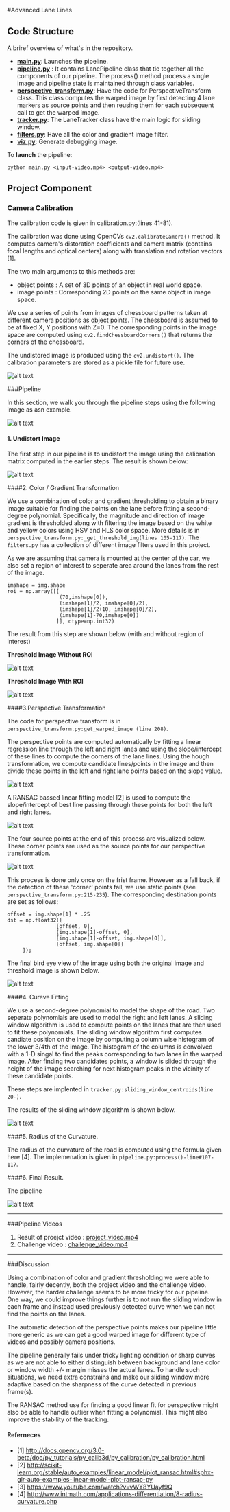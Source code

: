 #Advanced Lane Lines


[//]: # (Image References)

[image1]: ./imgs/calibration_example.jpg "Calibration Example"
[image2]: ./imgs/test1.jpg "Reference Image"
[image3]: ./imgs/undistorted.jpg "Undistorted Road Image"
[image4]: ./imgs/color_transformation1.jpg "Color/Gradient Transofmraiton without ROI"
[image5]: ./imgs/color_transformation2.jpg "Color/Gradient Transofmraiton with ROI"
[image6]: ./imgs/hough_lines.jpg "Hough Lines"
[image7]: ./imgs/ransac_example.jpg "RANSAC Regression"
[image8]: ./imgs/perspective_src_points.jpg "Perspective source points"
[image9]: ./imgs/perspective_transform.jpg "Perspective transformation"
[image10]: ./imgs/centroids.jpg "Centroids"
[image11]: ./imgs/final.jpg "Final Result"


## Code Structure

A briref overview of what's in the repository.

* **[main.py](./main.py)**: Launches the pipeline. 
* **[pipeline.py](./pipeline.py)** : It contains LanePipeline class that tie together all the components of our pipeline. The process() method process a single image and pipeline state is maintained through class variables.
* **[perspective_transform.py](perspective_transform.py)**: Have the code for PerspectiveTransform class. This class computes the warped image by first detecting 4 lane markers as source points and then reusing them for each subsequent call to get the warped image.
* **[tracker.py](./tracker.py)**: The LaneTracker class have the main logic for sliding window. 
* **[filters.py](./filters.py)**: Have all the color and gradient image filter. 
* **[viz.py](./viz.py)**: Generate debugging image. 

To **launch** the pipeline:

```
python main.py <input-video.mp4> <output-video.mp4> 
```

## Project Component

### Camera Calibration

The calibration code is given in calibration.py:(lines 41-81). 

The calibration was done using OpenCVs `cv2.calibrateCamera()` method. It computes camera's distoration coefficients and camera matrix (contains focal lengths and optical centers) along with translation and rotation vectors [1]. 

The two main arguments to this methods are:

* object points : A set of 3D points of an object in real world space.
* image points : Corresponding 2D points on the same object in image space. 

We use a series of points from images of chessboard patterns taken at different camera positions as object points. The chessboard is assumed to be at fixed X, Y positions with Z=0. The corresponding points in the image space are computed using `cv2.findChessboardCorners()` that returns the corners of the chessboard. 

The undistored image is produced using the `cv2.undistort()`. The calibration parameters are stored as a pickle file for future use. 

![alt text][image1]

###Pipeline 

In this section, we walk you through the pipeline steps using the following image as asn example.

![alt text][image2]

#### 1. Undistort Image

The first step in our pipeline is to undistort the image using the calibration matrix computed in the earlier steps. The result is shown below:

![alt text][image3]

####2. Color / Gradient Transformation

We use a combination of color and gradient thresholding to obtain a binary image suitable for finding the points on the lane before fitting a second-degree polynomial. Specifically, the magnitude and direction of image gradient is thresholded along with filtering the image based on the white and yellow colors using HSV and HLS color space. More details is in `perspective_transform.py:_get_threshold_img(lines 105-117)`. The `filters.py` has a collection of different image filters used in this project. 

As we are assuming that camera is mounted at the center of the car, we also set a region of interest to seperate area around the lanes from the rest of the image. 

```
imshape = img.shape
roi = np.array([[
                 (70,imshape[0]),
                 (imshape[1]/2, imshape[0]/2), 
                 (imshape[1]/2+10, imshape[0]/2), 
                 (imshape[1]-70,imshape[0])
                ]], dtype=np.int32)
```

The result from this step are shown below (with and without region of interest) 

**Threshold Image Without ROI**

![alt text][image4]

**Threshold Image With ROI**

![alt text][image5]

####3.Perspective Transformation

The code for perspective transform is in `perspective_transform.py:get_warped_image (line 208)`. 

The perspective points are computed automatically by fitting a linear regression line through the left and right lanes and using the slope/intercept of these lines to compute the corners of the lane lines. Using the hough transformation, we compute candidate lines/points in the image and then divide these points in the left and right lane points based on the slope value. 

![alt text][image6]

A RANSAC bassed linear fitting model [2] is used to compute the slope/intercept of best line passing through these points for both the left and right lanes. 

![alt text][image7]

The four source points at the end of this process are visualized below. These corner points are used as the source points for our perspective transformation. 

![alt text][image8]

This process is done only once on the frist frame. However as a fall back, if the detection of these 'corner' points fail, we use static points (see `perspective_transform.py:215-235`). The corresponding destination points are set as follows:

```
offset = img.shape[1] * .25
dst = np.float32([
                [offset, 0],
                [img.shape[1]-offset, 0],
                [img.shape[1]-offset, img.shape[0]],
                [offset, img.shape[0]]
     ]);
```             

The final bird eye view of the image using both the original image and threshold image is shown below. 

![alt text][image9]

####4. Cureve Fitting

We use a second-degree polynomial to model the shape of the road. Two seperate polynomials are used to model the right and left lanes. A sliding window algorithm is used to compute points on the lanes that are then used to fit these polynomials. The sliding window algorithm first computes candiate position on the image by computing a column wise histogram of the lower 3/4th of the image. The histogram of the columns is convolved with a 1-D singal to find the peaks corresponding to two lanes in the warped image. After finding two candidates points, a window is slided through the height of the image searching for next histogram peaks in the vicinity of these candidate points. 

These steps are implented in `tracker.py:sliding_window_centroids(line 20-)`. 

The results of the sliding window algorithm is shown below.

![alt text][image10]

####5. Radius of the Curvature.

The radius of the curvature of the road is computed using the formula given here [4]. The implemenation is given in `pipeline.py:process()-line#107-117`. 

####6. Final Result.

The pipeline 

![alt text][image11]

---

###Pipeline Videos


1. Result of proejct video : [project_video.mp4](./project_video.mp4)
2. Challenge video : [challenge_video.mp4](./challenge_video.mp4)

---

###Discussion

Using a combination of color and gradient thresholding we were able to handle, fairly decently, both the project video and the challenge video. However, the harder challenge seems to be more tricky for our pipeline. One way, we could improve things further is to not run the sliding window in each frame and instead used previously detected curve when we can not find the points on the lanes.

The automatic detection of the perspective points makes our pipeline little more generic as we can get a good warped image for different type of videos and possibly camera positions. 

The pipeline generally fails under tricky lighting condition or sharp curves as we are not able to either distinguish between background and lane color or window width +/- margin misses the actual lanes. To handle such situations, we need extra constrains and make our sliding window more adaptive based on the sharpness of the curve detected in previous frame(s). 

The RANSAC method use for finding a good linear fit for perspective might also be able to handle outlier when fitting a polynomial. This might also improve the stability of the tracking. 


#### Referneces
* [1] http://docs.opencv.org/3.0-beta/doc/py_tutorials/py_calib3d/py_calibration/py_calibration.html
* [2] http://scikit-learn.org/stable/auto_examples/linear_model/plot_ransac.html#sphx-glr-auto-examples-linear-model-plot-ransac-py
* [3] https://www.youtube.com/watch?v=vWY8YUayf9Q
* [4] http://www.intmath.com/applications-differentiation/8-radius-curvature.php
